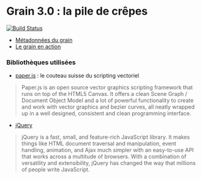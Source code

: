 Grain 3.0 : la pile de crêpes
=============================

[![Build Status](https://travis-ci.org/InriaMecsci/crepes.png?branch=master)](https://travis-ci.org/InriaMecsci/crepes)

* [Métadonnées du grain](meta.json)
* [Le grain en action](http://inriamecsci.github.com/#!/grains/crepes)

### Bibliothèques utilisées 

* [paper.js](http://paperjs.org/) : le couteau suisse du scripting vectoriel

> Paper.js is an open source vector graphics scripting framework that runs on top of the HTML5 Canvas. It offers a clean Scene Graph / Document Object Model and a lot of powerful functionality to create and work with vector graphics and bezier curves, all neatly wrapped up in a well designed, consistent and clean programming interface.

* [jQuery](http://jquery.com)

> jQuery is a fast, small, and feature-rich JavaScript library. It makes things like HTML document traversal and manipulation, event handling, animation, and Ajax much simpler with an easy-to-use API that works across a multitude of browsers. With a combination of versatility and extensibility, jQuery has changed the way that millions of people write JavaScript.
